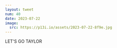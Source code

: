 ```yaml
---
layout: tweet
num: 40
date: 2023-07-22
image:
  src: https://p13i.io/assets/2023-07-22-8f9e.jpg
---
```


LET'S GO TAYLOR
